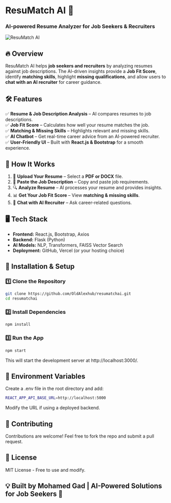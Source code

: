 # ResuMatch AI 🚀

### AI-powered Resume Analyzer for Job Seekers & Recruiters

![ResuMatch AI](https://via.placeholder.com/1200x600)

## 🔥 Overview

ResuMatch AI helps **job seekers and recruiters** by analyzing resumes against job descriptions. The AI-driven insights provide a **Job Fit Score**, identify **matching skills**, highlight **missing qualifications**, and allow users to **chat with an AI recruiter** for career guidance.

## 🛠 Features

✅ **Resume & Job Description Analysis** – AI compares resumes to job descriptions.  
✅ **Job Fit Score** – Calculates how well your resume matches the job.  
✅ **Matching & Missing Skills** – Highlights relevant and missing skills.  
✅ **AI Chatbot** – Get real-time career advice from an AI-powered recruiter.  
✅ **User-Friendly UI** – Built with **React.js & Bootstrap** for a smooth experience.

## 🎯 How It Works

1. 📂 **Upload Your Resume** – Select a **PDF or DOCX** file.
2. 📄 **Paste the Job Description** – Copy and paste job requirements.
3. 🔍 **Analyze Resume** – AI processes your resume and provides insights.
4. 📊 **Get Your Job Fit Score** – View **matching & missing skills**.
5. 💬 **Chat with AI Recruiter** – Ask career-related questions.

## 🖥️ Tech Stack

- **Frontend:** React.js, Bootstrap, Axios
- **Backend:** Flask (Python)
- **AI Models:** NLP, Transformers, FAISS Vector Search
- **Deployment:** GitHub, Vercel (or your hosting choice)

## 🚀 Installation & Setup

### 1️⃣ Clone the Repository

```sh
git clone https://github.com/OldAlexhub/resumatchai.git
cd resumatchai
```

### 2️⃣ Install Dependencies

```sh
npm install
```

### 3️⃣ Run the App

```sh
npm start

```

This will start the development server at http://localhost:3000/.

## 🌟 Environment Variables

Create a .env file in the root directory and add:

```sh
REACT_APP_API_BASE_URL=http://localhost:5000
```

Modify the URL if using a deployed backend.

## 🤝 Contributing

Contributions are welcome! Feel free to fork the repo and submit a pull request.

## 📜 License

MIT License - Free to use and modify.

## 💡 Built by Mohamed Gad | AI-Powered Solutions for Job Seekers 🚀

